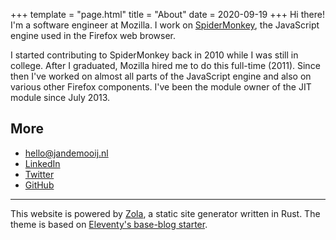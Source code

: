 +++
template = "page.html"
title = "About"
date = 2020-09-19
+++
Hi there! I'm a software engineer at Mozilla. I work on [SpiderMonkey](https://spidermonkey.dev), the JavaScript engine used in the Firefox web browser.

I started contributing to SpiderMonkey back in 2010 while I was still in college. After I graduated, Mozilla hired me to do this full-time (2011).
Since then I've worked on almost all parts of the JavaScript engine and also on various other Firefox components.
I've been the module owner of the JIT module since July 2013.

## More
* [hello@jandemooij.nl](mailto:hello@jandemooij.nl)
* [LinkedIn](https://linkedin.com/in/jandem)
* [Twitter](https://twitter.com/jandemooij)
* [GitHub](https://github.com/jandem)

<hr>

This website is powered by [Zola](https://www.getzola.org/), a static site generator written in Rust. The theme is based on [Eleventy's base-blog starter](https://github.com/11ty/eleventy-base-blog).
